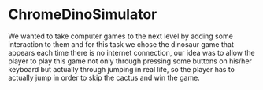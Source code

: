 # ChromeDinoSimulator
We wanted to take computer games to the next level by adding some interaction to them and for this task we chose the dinosaur game that appears each time there is no internet connection, our idea was to allow the player to play this game not only through pressing some buttons on his/her keyboard but actually through jumping in real life, so the player has to actually jump in order to skip the cactus and win the game.
